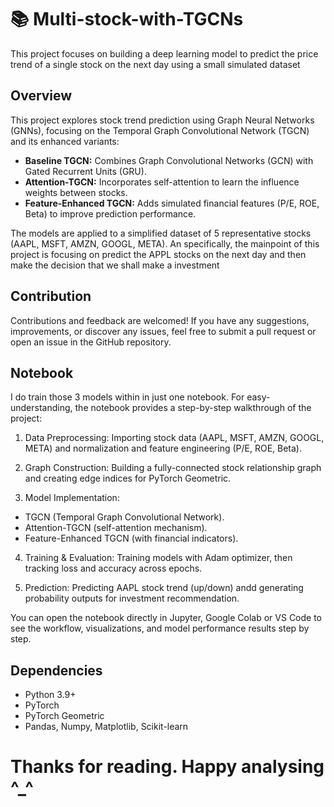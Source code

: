 # 📚 Multi-stock-with-TGCNs 
This project focuses on building a deep learning model to predict the price trend of a single stock on the next day using a small simulated dataset

## Overview
This project explores stock trend prediction using Graph Neural Networks (GNNs), focusing on the Temporal Graph Convolutional Network (TGCN) and its enhanced variants:
- **Baseline TGCN:** Combines Graph Convolutional Networks (GCN) with Gated Recurrent Units (GRU).
- **Attention-TGCN:** Incorporates self-attention to learn the influence weights between stocks.
- **Feature-Enhanced TGCN:** Adds simulated financial features (P/E, ROE, Beta) to improve prediction performance.

The models are applied to a simplified dataset of 5 representative stocks (AAPL, MSFT, AMZN, GOOGL, META). An specifically, the mainpoint of this project is focusing on predict the APPL stocks on the next day and then make the decision that we shall make a investment

## Contribution
Contributions and feedback are welcomed! If you have any suggestions, improvements, or discover any issues, feel free to submit a pull request or open an issue in the GitHub repository.

## Notebook
I do train those 3 models within in just one notebook. For easy-understanding, the notebook provides a step-by-step walkthrough of the project:

1. Data Preprocessing: Importing stock data (AAPL, MSFT, AMZN, GOOGL, META) and normalization and feature engineering (P/E, ROE, Beta).

2. Graph Construction: Building a fully-connected stock relationship graph and creating edge indices for PyTorch Geometric.

3. Model Implementation:
- TGCN (Temporal Graph Convolutional Network).
- Attention-TGCN (self-attention mechanism).
- Feature-Enhanced TGCN (with financial indicators).

4. Training & Evaluation: Training models with Adam optimizer, then tracking loss and accuracy across epochs.
  
5. Prediction: Predicting AAPL stock trend (up/down) andd generating probability outputs for investment recommendation.

You can open the notebook directly in Jupyter, Google Colab or VS Code to see the workflow, visualizations, and model performance results step by step.

## Dependencies
- Python 3.9+
- PyTorch
- PyTorch Geometric
- Pandas, Numpy, Matplotlib, Scikit-learn

# Thanks for reading. Happy analysing ^_^
